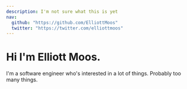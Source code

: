 ```yaml
---
description: I'm not sure what this is yet
nav:
  github: "https://github.com/ElliottMoos"
  twitter: "https://twitter.com/elliottmoos"
---
```


# Hi I'm Elliott Moos.

I'm a software engineer who's interested in a lot of things. Probably too many things.